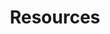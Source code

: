 ---
title: Resources
type: landing

sections:
  - block: collection
    id: posts
    content:
      title: Resources
      subtitle: 'for EO group'
      text: 'Collection of links and how-tos for the group. <hr>'
      # Choose how many pages you would like to display (0 = all pages)
      count: 0
      # Filter on criteria
      filters:
        # The folders to display content from
        folders:
          - documents
        author: ""
        category: ""
        tag: ""
        publication_type: ""
        featured_only: false
        exclude_featured: false
        exclude_future: false
        exclude_past: false
      # Choose how many pages you would like to offset by
      # Useful if you wish to show the first item in the Featured widget
      offset: 0
      # Field to sort by, such as Date or Title
      sort_by: weight
      sort_ascending: true
    design:
      # Choose a listing view
      view: list
      columns: '2'
  - block: markdown
    content:
      title: Teaching
      subtitle: by the EO group
      text: 'The Experimental Oceanography group is part of the Institut für Meereskunde at the Universität Hamburg. We teach on the BSc in Geophysics/Oceanography and MSc in Ocean and Climate Physics. More information about the degree programs is available [here](https://www.ifm.uni-hamburg.de/en/education.html).

      Topics include:

      - Measurement methods. Instruments and platforms (in situ and remote sensing), and analysis techniques (programming) – lectures + training

      - Fieldwork training. Planning, experience, analysing data and presenting results – lectures, seminars + training

      - Rotating table and wind/wave tank – demonstrations + practical
      
      - Supervising student projects. Please contact us for information about projects supervised or co-supervised by the EO group. – research
      
      - Research cruises. Occasionally, by arrangement – practical'
    design:
      columns: 1
      spacing:
        # Customize the section spacing. Order is top, right, bottom, left.
        padding: ['20px', '0', '20px', '0']
  - block: accomplishments
    content:
      title: SuSe24
      subtitle: 'Courses led by EO group'
      text: ''
      # Date format: https://wowchemy.com/docs/customization/#date-format
      date_format: Jan 2006
      # Accomplishments.
      #   Add/remove as many `items` blocks below as you like.
      #   `title`, `organization`, and `date_start` are the required parameters.
      #   Leave other parameters empty if not required.
      #   Begin multi-line descriptions with YAML's `|2-` multi-line prefix.
      items:
        - title: MSc Seagoing Oceanography
          date_end: '2024-07-15'
          date_start: '2024-04-01'
          description: '- Instructor: Eleanor Frajka-Williams

          - Details: 6 credit points. Offered bi-annually.'
          icon: UHH
          organization: Universität Hamburg
          organization_url: https://www.ifm.uni-hamburg.de/en/education/master.html
          url: '../teaching/seaocean/'
        - title: BSc Regional Oceanography
          date_end: '2024-07-15'
          date_start: '2024-04-01'
          description: '- Content: An introduction to oceans around the world, how they are described and typical processes.

          - Instructor: Eleanor Frajka-Williams'
          icon: UHH
          organization: Universität Hamburg
          organization_url: https://www.ifm.uni-hamburg.de/en/education/bachelor.html
          url: ''
        - title: BSc Seepraktikum
          date_start: '2024-04-01'
          date_end: '2024-07-15'
          description: '- Instructors: Martin Gade (lead), Eleanor Frajka-Williams, Niels Fuchs. 
          
          - Fieldwork course with excursion on the R/V Prandtl.  *Note that participation in Messmethoden & Fernerkundung is a prerequisite.*'
          icon: UHH
          organization: Universität Hamburg
          organization_url: https://www.ifm.uni-hamburg.de/en/education/bachelor.html
          author: "Martin Gade"
          url: ''
    design:
      # Choose how many columns the section has. Valid values: '1' or '2'.
      columns: '2'
      spacing:
        # Customize the section spacing. Order is top, right, bottom, left.
        padding: ['20px', '0', '20px', '0']
  - block: accomplishments
    content:
      title: WiSe23/24
      subtitle: 'Courses led by EO group'
      text: ''
      # Date format: https://wowchemy.com/docs/customization/#date-format
      date_format: Jan 2006
      # Accomplishments.
      #   Add/remove as many `items` blocks below as you like.
      #   `title`, `organization`, and `date_start` are the required parameters.
      #   Leave other parameters empty if not required.
      #   Begin multi-line descriptions with YAML's `|2-` multi-line prefix.
      items:
        - title: BSc Messmethoden & Fernerkundung
          date_end: '2024-01-31'
          date_start: '2023-10-01'
          description: '- Instructors: Martin Gade, Eleanor Frajka-Williams, Dirk Notz
          
          - Content: Observational methods including in situ instrumentation and satellite earth observation'
          icon: UHH
          organization: Universität Hamburg
          organization_url: https://www.ifm.uni-hamburg.de/en/education/bachelor.html
          url: 'https://wiki.cen.uni-hamburg.de/ifm/MessFern_V'
        - title: BSc Ocean exercises
          date_end: '2024-03-22'
          date_start: '2024-03-18'
          description: '- Instructors: Eleanor Frajka-Williams, Dagmar Hainbucher
          
          - Laboratory and field exercises for oceanography.  Taught as a 2-week block course during the semester break.'
          icon: UHH
          organization: Universität Hamburg
          organization_url: https://www.ifm.uni-hamburg.de/en/education/bachelor.html
          url: '../teaching/ozmess/'
    design:
      # Choose how many columns the section has. Valid values: '1' or '2'.
      columns: '2'  
      spacing:
        # Customize the section spacing. Order is top, right, bottom, left.
        padding: ['20px', '0', '20px', '0']
  - block: markdown
    content:
      title: Fieldwork gallery
      subtitle: ''
      text: |-
        {{< gallery album="terific1" >}}
        <br>
        [SEE ALL GALLERIES >](../galleries/)
    design:
      columns: '2'
---